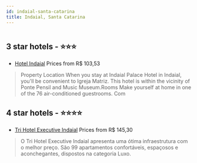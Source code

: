 ```yaml
---
id: indaial-santa-catarina
title: Indaial, Santa Catarina
---
```


<center><img src="https://photos.hotelbeds.com/giata/72/728265/728265a_hb_r_001.jpg" alt="" /></center>


##  3 star hotels - ⭐️⭐️⭐️

-    [Hotel Indaial](https://us.hurb.com/hotels/indaial/hotel-indaial-HT-AOG3?cmp=18055) Prices from R$ 103,53
   > Property Location When you stay at Indaial Palace Hotel in Indaial, you'll be convenient to Igreja Matriz. This hotel is within the vicinity of Ponte Pensil and Music Museum.Rooms Make yourself at home in one of the 76 air-conditioned guestrooms. Com

##  4 star hotels - ⭐️⭐️⭐️⭐️

-    [Tri Hotel Executive Indaial](https://us.hurb.com/hotels/indaial/tri-hotel-executive-indaial-HT-4VWQ?cmp=18055) Prices from R$ 145,30
   > O Tri Hotel Executive Indaial apresenta uma ótima infraestrutura com o melhor preço.São 99 apartamentos confortáveis, espaçosos e aconchegantes, dispostos na categoria Luxo.
